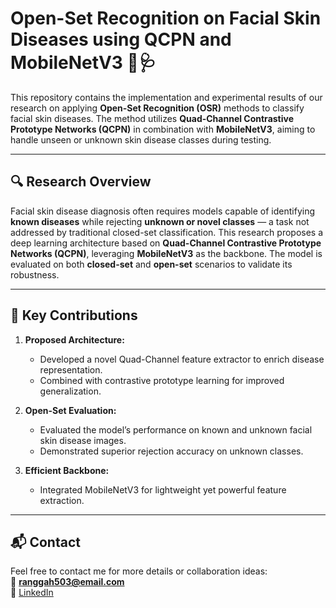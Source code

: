 # Open-Set Recognition on Facial Skin Diseases using QCPN and MobileNetV3 🧠🩺

This repository contains the implementation and experimental results of our research on applying **Open-Set Recognition (OSR)** methods to classify facial skin diseases. The method utilizes **Quad-Channel Contrastive Prototype Networks (QCPN)** in combination with **MobileNetV3**, aiming to handle unseen or unknown skin disease classes during testing.

---

## 🔍 Research Overview

Facial skin disease diagnosis often requires models capable of identifying **known diseases** while rejecting **unknown or novel classes** — a task not addressed by traditional closed-set classification. This research proposes a deep learning architecture based on **Quad-Channel Contrastive Prototype Networks (QCPN)**, leveraging **MobileNetV3** as the backbone. The model is evaluated on both **closed-set** and **open-set** scenarios to validate its robustness.

---

## 🎯 Key Contributions

1. **Proposed Architecture:**
   - Developed a novel Quad-Channel feature extractor to enrich disease representation.
   - Combined with contrastive prototype learning for improved generalization.

2. **Open-Set Evaluation:**
   - Evaluated the model’s performance on known and unknown facial skin disease images.
   - Demonstrated superior rejection accuracy on unknown classes.

3. **Efficient Backbone:**
   - Integrated MobileNetV3 for lightweight yet powerful feature extraction.

---

## 📬 Contact

Feel free to contact me for more details or collaboration ideas:  
📧 **ranggah503@email.com**  
📍 [LinkedIn](https://www.linkedin.com/in/rangga-hermawan-654b89290/)


